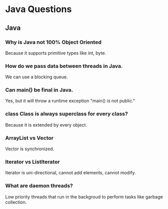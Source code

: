 # Java Questions

## Java

### Why is Java not 100% Object Oriented
Because it supports primitive types like int, byte.

### How do we pass data between threads in Java.
We can use a blocking queue.

### Can main() be final in Java.
Yes, but it will throw a runtime exception "main() is not public."

### class Class is always superclass for every class?
Because it is extended by every object.

### ArrayList vs Vector
Vector is synchronized.

### Iterator vs ListIterator
Iterator is uni-directional, cannot add elements, cannot modify.

### What are daemon threads?
Low priority threads that run in the backgroud to perform tasks like garbage collection.